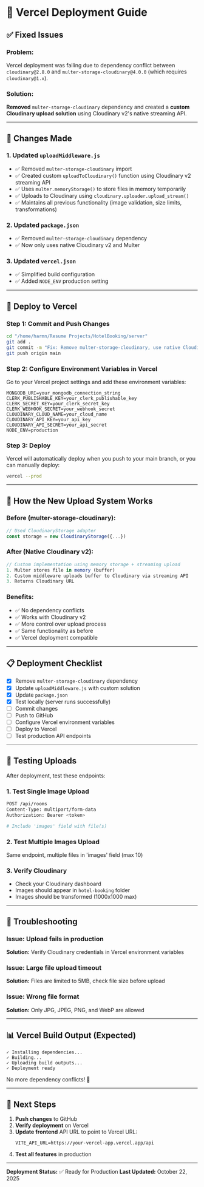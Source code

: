 # 🚀 Vercel Deployment Guide

## ✅ Fixed Issues

### Problem:
Vercel deployment was failing due to dependency conflict between `cloudinary@2.8.0` and `multer-storage-cloudinary@4.0.0` (which requires `cloudinary@1.x`).

### Solution:
**Removed** `multer-storage-cloudinary` dependency and created a **custom Cloudinary upload solution** using Cloudinary v2's native streaming API.

---

## 📝 Changes Made

### 1. Updated `uploadMiddleware.js`
- ✅ Removed `multer-storage-cloudinary` import
- ✅ Created custom `uploadToCloudinary()` function using Cloudinary v2 streaming API
- ✅ Uses `multer.memoryStorage()` to store files in memory temporarily
- ✅ Uploads to Cloudinary using `cloudinary.uploader.upload_stream()`
- ✅ Maintains all previous functionality (image validation, size limits, transformations)

### 2. Updated `package.json`
- ✅ Removed `multer-storage-cloudinary` dependency
- ✅ Now only uses native Cloudinary v2 and Multer

### 3. Updated `vercel.json`
- ✅ Simplified build configuration
- ✅ Added `NODE_ENV` production setting

---

## 🚀 Deploy to Vercel

### Step 1: Commit and Push Changes
```bash
cd "/home/harmn/Resume Projects/HotelBooking/server"
git add .
git commit -m "Fix: Remove multer-storage-cloudinary, use native Cloudinary v2 API"
git push origin main
```

### Step 2: Configure Environment Variables in Vercel
Go to your Vercel project settings and add these environment variables:

```env
MONGODB_URI=your_mongodb_connection_string
CLERK_PUBLISHABLE_KEY=your_clerk_publishable_key
CLERK_SECRET_KEY=your_clerk_secret_key
CLERK_WEBHOOK_SECRET=your_webhook_secret
CLOUDINARY_CLOUD_NAME=your_cloud_name
CLOUDINARY_API_KEY=your_api_key
CLOUDINARY_API_SECRET=your_api_secret
NODE_ENV=production
```

### Step 3: Deploy
Vercel will automatically deploy when you push to your main branch, or you can manually deploy:

```bash
vercel --prod
```

---

## 🔧 How the New Upload System Works

### Before (multer-storage-cloudinary):
```javascript
// Used CloudinaryStorage adapter
const storage = new CloudinaryStorage({...})
```

### After (Native Cloudinary v2):
```javascript
// Custom implementation using memory storage + streaming upload
1. Multer stores file in memory (buffer)
2. Custom middleware uploads buffer to Cloudinary via streaming API
3. Returns Cloudinary URL
```

### Benefits:
- ✅ No dependency conflicts
- ✅ Works with Cloudinary v2
- ✅ More control over upload process
- ✅ Same functionality as before
- ✅ Vercel deployment compatible

---

## 📋 Deployment Checklist

- [x] Remove `multer-storage-cloudinary` dependency
- [x] Update `uploadMiddleware.js` with custom solution
- [x] Update `package.json`
- [x] Test locally (server runs successfully)
- [ ] Commit changes
- [ ] Push to GitHub
- [ ] Configure Vercel environment variables
- [ ] Deploy to Vercel
- [ ] Test production API endpoints

---

## 🧪 Testing Uploads

After deployment, test these endpoints:

### 1. Test Single Image Upload
```bash
POST /api/rooms
Content-Type: multipart/form-data
Authorization: Bearer <token>

# Include 'images' field with file(s)
```

### 2. Test Multiple Images Upload
Same endpoint, multiple files in 'images' field (max 10)

### 3. Verify Cloudinary
- Check your Cloudinary dashboard
- Images should appear in `hotel-booking` folder
- Images should be transformed (1000x1000 max)

---

## 🐛 Troubleshooting

### Issue: Upload fails in production
**Solution:** Verify Cloudinary credentials in Vercel environment variables

### Issue: Large file upload timeout
**Solution:** Files are limited to 5MB, check file size before upload

### Issue: Wrong file format
**Solution:** Only JPG, JPEG, PNG, and WebP are allowed

---

## 📊 Vercel Build Output (Expected)

```
✓ Installing dependencies...
✓ Building...
✓ Uploading build outputs...
✓ Deployment ready
```

No more dependency conflicts! 🎉

---

## 🔗 Next Steps

1. **Push changes** to GitHub
2. **Verify deployment** on Vercel
3. **Update frontend** API URL to point to Vercel URL:
   ```env
   VITE_API_URL=https://your-vercel-app.vercel.app/api
   ```
4. **Test all features** in production

---

**Deployment Status:** ✅ Ready for Production
**Last Updated:** October 22, 2025
